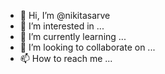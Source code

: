 - 👋 Hi, I’m @nikitasarve
- 👀 I’m interested in ...
- 🌱 I’m currently learning ...
- 💞️ I’m looking to collaborate on ...
- 📫 How to reach me ...

<!---
nikitasarve/nikitasarve is a ✨ special ✨ repository because its `README.md` (this file) appears on your GitHub profile.
You can click the Preview link to take a look at your changes.
--->
